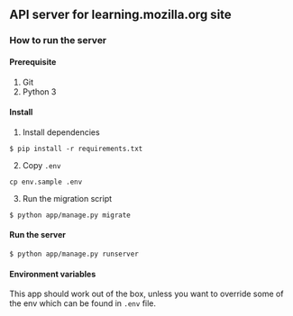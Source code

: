 ## API server for learning.mozilla.org site

### How to run the server

#### Prerequisite

1. Git
2. Python 3

#### Install

1. Install dependencies
  
  ```
  $ pip install -r requirements.txt
  ```

2. Copy `.env`
  
  ```
  cp env.sample .env
  ```

3. Run the migration script
 
  ```
  $ python app/manage.py migrate
  ```

#### Run the server

```
$ python app/manage.py runserver
```

#### Environment variables
This app should work out of the box, unless you want to override some of the env which can be found in `.env` file.

